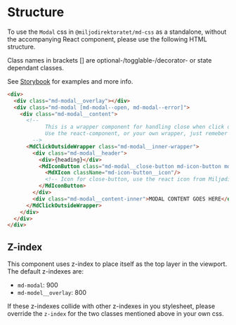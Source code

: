 # Structure

To use the `Modal` css in `@miljodirektoratet/md-css` as a standalone, without the accompanying React component, please use the following HTML structure.

Class names in brackets [] are optional-/togglable-/decorator- or state dependant classes.

See [Storybook](https://miljodir.github.io/md-components) for examples and more info.

```html
<div>
  <div class="md-modal__overlay"></div>
  <div class="md-modal [md-modal--open, md-modal--error]">
    <div class="md-modal__content">
      <!--
            This is a wrapper component for handling close when click outside.
            Use the react-component, or your own wrapper, just remeber the `md-modal__inner-wrapper` class
        -->
      <MdClickOutsideWrapper class="md-modal__inner-wrapper">
        <div class="md-modal__header">
          <div>{heading}</div>
          <MdIconButton class="md-modal__close-button md-icon-button md-icon-button--plain">
            <MdXIcon className="md-icon-button__icon"/>
            <!-- Icon for close-button, use the react icon from Miljødir, or you own -->
          </MdIconButton>
        </div>
        <div class="md-modal__content-inner">MODAL CONTENT GOES HERE</div>
      </MdClickOutsideWrapper>
    </div>
  </div>
</div>
```

## Z-index

This component uses z-index to place itself as the top layer in the viewport. The default z-indexes are:

- `md-modal`: 900
- `md-model__overlay`: 800

If these z-indexes collide with other z-indexes in you stylesheet, please override the `z-index` for the two classes mentioned above in your own css.
